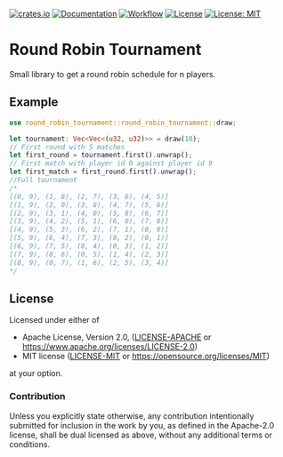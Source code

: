 [![crates.io](https://img.shields.io/crates/v/round_robin_tournament.svg)](https://crates.io/crates/round_robin_tournament)
[![Documentation](https://docs.rs/round_robin_tournament/badge.svg)](https://docs.rs/round_robin_tournament)
[![Workflow](https://github.com/flocksserver/round_robin_tournament/workflows/Rust/badge.svg)](https://github.com/flocksserver/round_robin_tournament/workflows/Rust/badge.svg)
[![License](https://img.shields.io/badge/License-Apache%202.0-blue.svg)](https://opensource.org/licenses/Apache-2.0)
[![License: MIT](https://img.shields.io/badge/License-MIT-yellow.svg)](https://opensource.org/licenses/MIT)


# Round Robin Tournament

Small library to get a round robin schedule for n players.

## Example

```rust
use round_robin_tournament::round_robin_tournament::draw;

let tournament: Vec<Vec<(u32, u32)>> = draw(10);
// First round with 5 matches
let first_round = tournament.first().unwrap();
// First match with player id 0 against player id 9
let first_match = first_round.first().unwrap();
//Full tournament
/*
[(0, 9), (1, 8), (2, 7), (3, 6), (4, 5)]
[(1, 9), (2, 0), (3, 8), (4, 7), (5, 6)]
[(2, 9), (3, 1), (4, 0), (5, 8), (6, 7)]
[(3, 9), (4, 2), (5, 1), (6, 0), (7, 8)]
[(4, 9), (5, 3), (6, 2), (7, 1), (8, 0)]
[(5, 9), (6, 4), (7, 3), (8, 2), (0, 1)]
[(6, 9), (7, 5), (8, 4), (0, 3), (1, 2)]
[(7, 9), (8, 6), (0, 5), (1, 4), (2, 3)]
[(8, 9), (0, 7), (1, 6), (2, 5), (3, 4)]
*/

```

## License

Licensed under either of

* Apache License, Version 2.0, ([LICENSE-APACHE](https://github.com/Flocksserver/round_robin_tournament/blob/master/LICENSE_APACHE) or https://www.apache.org/licenses/LICENSE-2.0)
* MIT license ([LICENSE-MIT](https://github.com/Flocksserver/round_robin_tournament/blob/master/LICENSE_MIT) or https://opensource.org/licenses/MIT)

at your option.

### Contribution

Unless you explicitly state otherwise, any contribution intentionally
submitted for inclusion in the work by you, as defined in the Apache-2.0
license, shall be dual licensed as above, without any additional terms or
conditions.